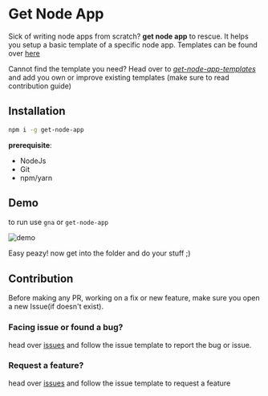 # Get Node App

Sick of writing node apps from scratch? **get node app** to rescue. It helps you setup a basic template of a specific node app. Templates can be found over [here](https://github.com/DarthCucumber/get-node-app-templates/)

Cannot find the template you need? Head over to [*get-node-app-templates*](https://github.com/DarthCucumber/get-node-app-templates/) and add you own or improve existing templates (make sure to read contribution guide)

## Installation

```bash
npm i -g get-node-app
```

**prerequisite**: 

- NodeJs 
- Git
- npm/yarn

## Demo

to run use `gna` or `get-node-app`

![demo](https://i.imgur.com/YoXhCSv.gif)

Easy peazy! now get into the folder and do your stuff ;)

## Contribution

Before making any PR, working on a fix or new feature, make sure you open a new Issue(if doesn't exist).

### Facing issue or found a bug?

head over [issues](https://github.com/DarthCucumber/get-node-app/issues/new?assignees=&labels=bug&template=bug_report.md&title=) and follow the issue template to report the bug or issue.

### Request a feature?

head over [issues](https://github.com/DarthCucumber/get-node-app/issues/new?assignees=&labels=help+wanted%2C+question&template=feature_request.md&title=) and follow the issue template to request a feature
